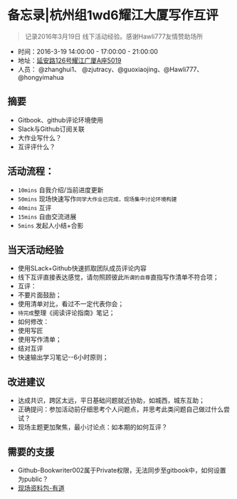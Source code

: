 # 备忘录|杭州组1wd6耀江大厦写作互评

> 记录2016年3月19日 线下活动经验。感谢Hawli777友情赞助场所

- 时间：2016-3-19 14:00:00 - 17:00:00 - 21:00:00
- 地址：[延安路126号耀江广厦A座5019](http://map.baidu.com/?newmap=1&s=inf%26uid%3Ddb1f39d4f0a56312f4c59cb5%26wd%3D%E8%80%80%E6%B1%9F%E5%B9%BF%E5%8E%A6%26all%3D1%26c%3D179&from=alamap&tpl=mapdots)
- 人员： @zhanghui1、 @zjutracy、@guoxiaojing、@Hawli777、@hongyimahua

## 摘要

* Gitbook、github评论环境使用
* Slack与Github订阅关联
* 大作业写什么？
* 互评评什么？

## 活动流程：

- `10mins` 自我介绍/当前进度更新
- `50mins` 现场快速写作`同学大作业已完成，现场集中讨论环境构建`
- `40mins` 互评
- `15mins` 自由交流进展
- `5mins` 发起人小结+合影


## 当天活动经验

+ 使用SLack+Github快速抓取团队成员评论内容
+ 线下互评直接表达感觉，请勿照顾彼此`所谓的自尊`直指写作清单不符合项；
+ 互评：
 +  不要片面鼓励；
 +  使用清单对比，看过不一定代表你会；
 +  `待完成`整理《阅读评论指南》笔记；
+ 如何修改：
 + 使用写匠
 + 使用写作清单；
 + 结对互评
+ 快速输出学习笔记--6小时原则；


## 改进建议

+ 达成共识，跨区太远，平日基础问题就近协助，如城西，城东互助；
+ 正确提问：参加活动前仔细思考个人问题点，并思考此类问题自己做过什么尝试？
+ 现场主题更加聚焦，最小讨论点：如本期的如何互评？



## 需要的支援

- Github-Bookwriter002属于Private权限，无法同步至gitbook中，如何设置为public？
- [现场资料包-有道](http://note.youdao.com/groupshare/?token=B5E8373726954DC381211D89B1A7FE2B&gid=22190185)